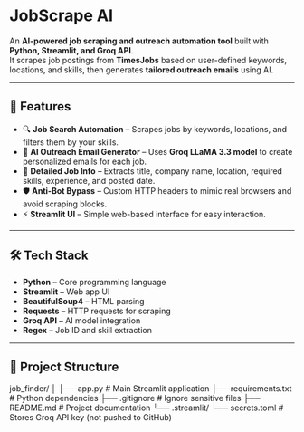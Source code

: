# JobScrape AI

An **AI-powered job scraping and outreach automation tool** built with **Python, Streamlit, and Groq API**.  
It scrapes job postings from **TimesJobs** based on user-defined keywords, locations, and skills, then generates **tailored outreach emails** using AI.

---

## 🚀 Features

- 🔍 **Job Search Automation** – Scrapes jobs by keywords, locations, and filters them by your skills.  
- 🧠 **AI Outreach Email Generator** – Uses **Groq LLaMA 3.3 model** to create personalized emails for each job.  
- 📑 **Detailed Job Info** – Extracts title, company name, location, required skills, experience, and posted date.  
- 🛡 **Anti-Bot Bypass** – Custom HTTP headers to mimic real browsers and avoid scraping blocks.  
- ⚡ **Streamlit UI** – Simple web-based interface for easy interaction.  

---

## 🛠 Tech Stack

- **Python** – Core programming language
- **Streamlit** – Web app UI
- **BeautifulSoup4** – HTML parsing
- **Requests** – HTTP requests for scraping
- **Groq API** – AI model integration
- **Regex** – Job ID and skill extraction

---

## 📂 Project Structure

job_finder/
│
├── app.py # Main Streamlit application
├── requirements.txt # Python dependencies
├── .gitignore # Ignore sensitive files
├── README.md # Project documentation
└── .streamlit/
└── secrets.toml # Stores Groq API key (not pushed to GitHub)

